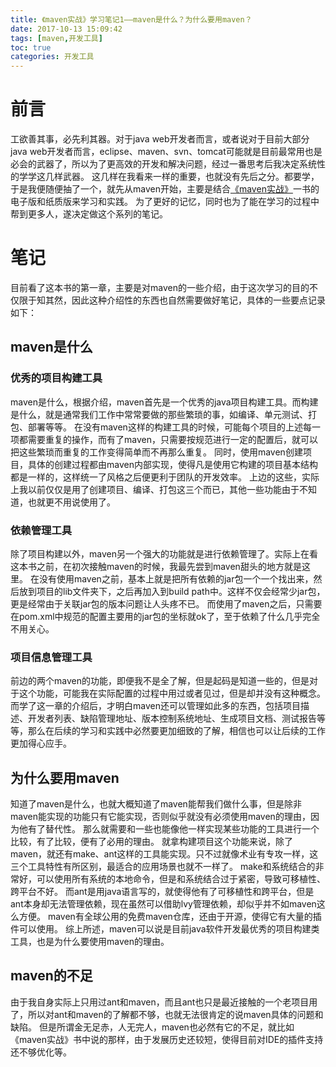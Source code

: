 ```yaml
---
title: 《maven实战》学习笔记1——maven是什么？为什么要用maven？
date: 2017-10-13 15:09:42
tags: [maven,开发工具]
toc: true
categories: 开发工具
---
```

# 前言
工欲善其事，必先利其器。对于java web开发者而言，或者说对于目前大部分java web开发者而言，eclipse、maven、svn、tomcat可能就是目前最常用也是必会的武器了，所以为了更高效的开发和解决问题，经过一番思考后我决定系统性的学学这几样武器。
这几样在我看来一样的重要，也就没有先后之分。都要学，于是我便随便抽了一个，就先从maven开始，主要是结合[《maven实战》](http://www.gaofi.cn/book/reading/5611)一书的电子版和纸质版来学习和实践。
为了更好的记忆，同时也为了能在学习的过程中帮到更多人，遂决定做这个系列的笔记。
<!--more-->
# 笔记
目前看了这本书的第一章，主要是对maven的一些介绍，由于这次学习的目的不仅限于知其然，因此这种介绍性的东西也自然需要做好笔记，具体的一些要点记录如下：

## maven是什么
### 优秀的项目构建工具
maven是什么，根据介绍，maven首先是一个优秀的java项目构建工具。而构建是什么，就是通常我们工作中常常要做的那些繁琐的事，如编译、单元测试、打包、部署等等。
在没有maven这样的构建工具的时候，可能每个项目的上述每一项都需要重复的操作，而有了maven，只需要按规范进行一定的配置后，就可以把这些繁琐而重复的工作变得简单而不再那么重复。
同时，使用maven创建项目，具体的创建过程都由maven内部实现，使得凡是使用它构建的项目基本结构都是一样的，这样统一了风格之后便更利于团队的开发效率。
上边的这些，实际上我以前仅仅是用了创建项目、编译、打包这三个而已，其他一些功能由于不知道，也就更不用说使用了。

### 依赖管理工具
除了项目构建以外，maven另一个强大的功能就是进行依赖管理了。实际上在看这本书之前，在初次接触maven的时候，我最先尝到maven甜头的地方就是这里。
在没有使用maven之前，基本上就是把所有依赖的jar包一个一个找出来，然后放到项目的lib文件夹下，之后再加入到build path中。这样不仅会经常少jar包，更是经常由于关联jar包的版本问题让人头疼不已。
而使用了maven之后，只需要在pom.xml中规范的配置主要用的jar包的坐标就ok了，至于依赖了什么几乎完全不用关心。

### 项目信息管理工具
前边的两个maven的功能，即便我不是全了解，但是起码是知道一些的，但是对于这个功能，可能我在实际配置的过程中用过或者见过，但是却并没有这种概念。
而学了这一章的介绍后，才明白maven还可以管理如此多的东西，包括项目描述、开发者列表、缺陷管理地址、版本控制系统地址、生成项目文档、测试报告等等，那么在后续的学习和实践中必然要更加细致的了解，相信也可以让后续的工作更加得心应手。

## 为什么要用maven
知道了maven是什么，也就大概知道了maven能帮我们做什么事，但是除非maven能实现的功能只有它能实现，否则似乎就没有必须使用maven的理由，因为他有了替代性。
那么就需要和一些也能像他一样实现某些功能的工具进行一个比较，有了比较，便有了必用的理由。
就拿构建项目这个功能来说，除了maven，就还有make、ant这样的工具能实现。只不过就像术业有专攻一样，这三个工具特性有所区别，最适合的应用场景也就不一样了。
make和系统结合的非常好，可以使用所有系统的本地命令，但是和系统结合过于紧密，导致可移植性、跨平台不好。
而ant是用java语言写的，就使得他有了可移植性和跨平台，但是ant本身却无法管理依赖，现在虽然可以借助lvy管理依赖，却似乎并不如maven这么方便。
maven有全球公用的免费maven仓库，还由于开源，使得它有大量的插件可以使用。
综上所述，maven可以说是目前java软件开发最优秀的项目构建类工具，也是为什么要使用maven的理由。

## maven的不足
由于我自身实际上只用过ant和maven，而且ant也只是最近接触的一个老项目用了，所以对ant和maven的了解都不够，也就无法很肯定的说maven具体的问题和缺陷。
但是所谓金无足赤，人无完人，maven也必然有它的不足，就比如《maven实战》书中说的那样，由于发展历史还较短，使得目前对IDE的插件支持还不够优化等。